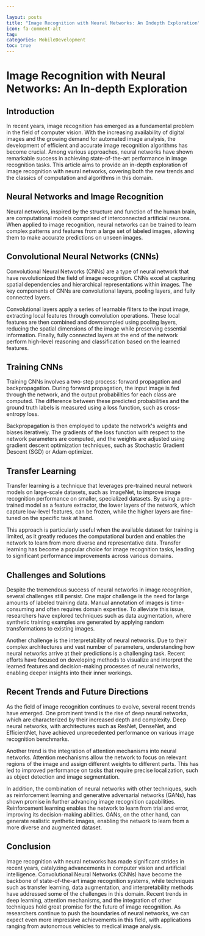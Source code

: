 ```yaml
---

layout: posts
title: "Image Recognition with Neural Networks: An Indepth Exploration"
icon: fa-comment-alt
tag:      
categories: MobileDevelopment
toc: true
---
```




# Image Recognition with Neural Networks: An In-depth Exploration

## Introduction

In recent years, image recognition has emerged as a fundamental problem in the field of computer vision. With the increasing availability of digital images and the growing demand for automated image analysis, the development of efficient and accurate image recognition algorithms has become crucial. Among various approaches, neural networks have shown remarkable success in achieving state-of-the-art performance in image recognition tasks. This article aims to provide an in-depth exploration of image recognition with neural networks, covering both the new trends and the classics of computation and algorithms in this domain.

## Neural Networks and Image Recognition

Neural networks, inspired by the structure and function of the human brain, are computational models comprised of interconnected artificial neurons. When applied to image recognition, neural networks can be trained to learn complex patterns and features from a large set of labeled images, allowing them to make accurate predictions on unseen images.

## Convolutional Neural Networks (CNNs)

Convolutional Neural Networks (CNNs) are a type of neural network that have revolutionized the field of image recognition. CNNs excel at capturing spatial dependencies and hierarchical representations within images. The key components of CNNs are convolutional layers, pooling layers, and fully connected layers.

Convolutional layers apply a series of learnable filters to the input image, extracting local features through convolution operations. These local features are then combined and downsampled using pooling layers, reducing the spatial dimensions of the image while preserving essential information. Finally, fully connected layers at the end of the network perform high-level reasoning and classification based on the learned features.

## Training CNNs

Training CNNs involves a two-step process: forward propagation and backpropagation. During forward propagation, the input image is fed through the network, and the output probabilities for each class are computed. The difference between these predicted probabilities and the ground truth labels is measured using a loss function, such as cross-entropy loss.

Backpropagation is then employed to update the network's weights and biases iteratively. The gradients of the loss function with respect to the network parameters are computed, and the weights are adjusted using gradient descent optimization techniques, such as Stochastic Gradient Descent (SGD) or Adam optimizer.

## Transfer Learning

Transfer learning is a technique that leverages pre-trained neural network models on large-scale datasets, such as ImageNet, to improve image recognition performance on smaller, specialized datasets. By using a pre-trained model as a feature extractor, the lower layers of the network, which capture low-level features, can be frozen, while the higher layers are fine-tuned on the specific task at hand.

This approach is particularly useful when the available dataset for training is limited, as it greatly reduces the computational burden and enables the network to learn from more diverse and representative data. Transfer learning has become a popular choice for image recognition tasks, leading to significant performance improvements across various domains.

## Challenges and Solutions

Despite the tremendous success of neural networks in image recognition, several challenges still persist. One major challenge is the need for large amounts of labeled training data. Manual annotation of images is time-consuming and often requires domain expertise. To alleviate this issue, researchers have explored techniques such as data augmentation, where synthetic training examples are generated by applying random transformations to existing images.

Another challenge is the interpretability of neural networks. Due to their complex architectures and vast number of parameters, understanding how neural networks arrive at their predictions is a challenging task. Recent efforts have focused on developing methods to visualize and interpret the learned features and decision-making processes of neural networks, enabling deeper insights into their inner workings.

## Recent Trends and Future Directions

As the field of image recognition continues to evolve, several recent trends have emerged. One prominent trend is the rise of deep neural networks, which are characterized by their increased depth and complexity. Deep neural networks, with architectures such as ResNet, DenseNet, and EfficientNet, have achieved unprecedented performance on various image recognition benchmarks.

Another trend is the integration of attention mechanisms into neural networks. Attention mechanisms allow the network to focus on relevant regions of the image and assign different weights to different parts. This has led to improved performance on tasks that require precise localization, such as object detection and image segmentation.

In addition, the combination of neural networks with other techniques, such as reinforcement learning and generative adversarial networks (GANs), has shown promise in further advancing image recognition capabilities. Reinforcement learning enables the network to learn from trial and error, improving its decision-making abilities. GANs, on the other hand, can generate realistic synthetic images, enabling the network to learn from a more diverse and augmented dataset.

## Conclusion

Image recognition with neural networks has made significant strides in recent years, catalyzing advancements in computer vision and artificial intelligence. Convolutional Neural Networks (CNNs) have become the backbone of state-of-the-art image recognition systems, while techniques such as transfer learning, data augmentation, and interpretability methods have addressed some of the challenges in this domain. Recent trends in deep learning, attention mechanisms, and the integration of other techniques hold great promise for the future of image recognition. As researchers continue to push the boundaries of neural networks, we can expect even more impressive achievements in this field, with applications ranging from autonomous vehicles to medical image analysis.